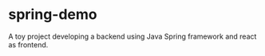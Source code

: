 # spring-demo
A toy project developing a backend using Java Spring framework and react as frontend.
